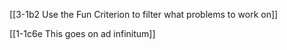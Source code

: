 [[3-1b2 Use the Fun Criterion to filter what problems to work on]]

[[1-1c6e This goes on ad infinitum]]

